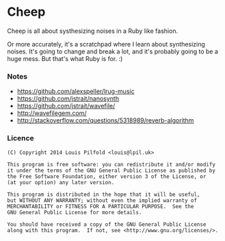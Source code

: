 # Cheep

Cheep is all about systhesizing noises in a Ruby like fashion.

Or more accurately, it's a scratchpad where I learn about synthesizing noises.
It's going to change and break a lot, and it's probably going to be a huge
mess. But that's what Ruby is for. :)

### Notes

* https://github.com/alexspeller/lrug-music
* https://github.com/jstrait/nanosynth
* https://github.com/jstrait/wavefile/
* http://wavefilegem.com/
* http://stackoverflow.com/questions/5318989/reverb-algorithm

### Licence

    (C) Copyright 2014 Louis Pilfold <louis@lpil.uk>

    This program is free software: you can redistribute it and/or modify
    it under the terms of the GNU General Public License as published by
    the Free Software Foundation, either version 3 of the License, or
    (at your option) any later version.

    This program is distributed in the hope that it will be useful,
    but WITHOUT ANY WARRANTY; without even the implied warranty of
    MERCHANTABILITY or FITNESS FOR A PARTICULAR PURPOSE.  See the
    GNU General Public License for more details.

    You should have received a copy of the GNU General Public License
    along with this program.  If not, see <http://www.gnu.org/licenses/>.
